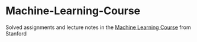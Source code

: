# Machine-Learning-Course
Solved assignments and lecture notes in the [Machine Learning Course](https://www.coursera.org/specializations/machine-learning-introduction) from Stanford
